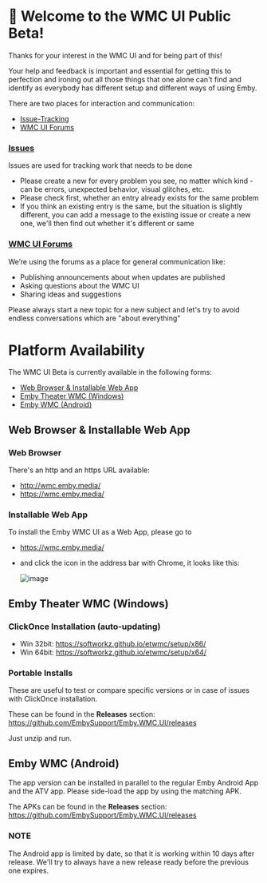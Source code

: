 # 👋 Welcome to the WMC UI Public Beta!

Thanks for your interest in the WMC UI and for being part of this!

Your help and feedback is important and essential for getting this to perfection and ironing out all those things that one alone can't find and identify as everybody has different setup and different ways of using Emby.

There are two places for interaction and communication:

- [Issue-Tracking](https://github.com/EmbySupport/Emby.WMC.UI/issues)
- [WMC UI Forums](https://emby.media/community/index.php?/forum/187-wmc-ui-beta)

### [Issues](https://github.com/EmbySupport/Emby.WMC.UI/issues)

Issues are used for tracking work that needs to be done

- Please create a new for every problem you see, no matter which kind - can be errors, unexpected behavior, visual glitches, etc.
- Please check first, whether an entry already exists for the same problem
- If you think an existing entry is the same, but the situation is slightly different, you can add a message to the existing issue or create a new one, we'll then find out whether it's different or same

### [WMC UI Forums](https://emby.media/community/index.php?/forum/187-wmc-ui-beta)

  We’re using the forums as a place for general communication like:
  * Publishing announcements about when updates are published
  * Asking questions about the WMC UI
  * Sharing ideas and suggestions

Please always start a new topic for a new subject and let's try to avoid endless conversations which are "about everything" 

# Platform Availability

The WMC UI Beta is currently available in the following forms:

- [Web Browser & Installable Web App](#web-browser--installable-web-app)
- [Emby Theater WMC (Windows)](emby-theater-wmc-windows)
- [Emby WMC (Android)](#emby-wmc-android)

## Web Browser & Installable Web App

### Web Browser

There's an http and an https URL available:

- http://wmc.emby.media/
- https://wmc.emby.media/

### Installable Web App

To install the Emby WMC UI as a Web App, please go to

- https://wmc.emby.media/
- and click the icon in the address bar
  with Chrome, it looks like this:

  ![image](https://github.com/EmbySupport/Emby.WMC.UI/assets/4985349/4cde6742-2e64-47a1-b9d9-9b9bd7bb11e2)

## Emby Theater WMC (Windows)

### ClickOnce Installation (auto-updating)

- Win 32bit: https://softworkz.github.io/etwmc/setup/x86/
- Win 64bit: https://softworkz.github.io/etwmc/setup/x64/

### Portable Installs

These are useful to test or compare specific versions or in case of issues with ClickOnce installation.

These can be found in the **Releases** section: https://github.com/EmbySupport/Emby.WMC.UI/releases

Just unzip and run.

## Emby WMC (Android)

The app version can be installed in parallel to the regular Emby Android App and the ATV app.
Please side-load the app by using the matching APK.

The APKs can be found in the **Releases** section: https://github.com/EmbySupport/Emby.WMC.UI/releases

### NOTE

The Android app is limited by date, so that it is working within 10 days after release.
We'll try to always have a new release ready before the previous one expires.

